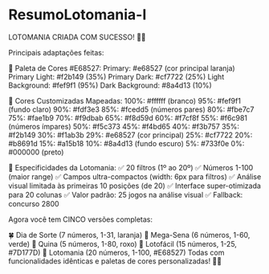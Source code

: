 # ResumoLotomania-I

LOTOMANIA CRIADA COM SUCESSO! 🎰🧡

Principais adaptações feitas:


🎨 Paleta de Cores #E68527:
Primary: #e68527 (cor principal laranja)
Primary Light: #f2b149 (35%)
Primary Dark: #cf7722 (25%)
Light Background: #fef9f1 (95%)
Dark Background: #8a4d13 (10%)

🌈 Cores Customizadas Mapeadas:
100%: #ffffff (branco)
95%: #fef9f1 (fundo claro)
90%: #fdf3e3
85%: #fcedd5 (números pares)
80%: #fbe7c7
75%: #fae1b9
70%: #f9dbab
65%: #f8d59d
60%: #f7cf8f
55%: #f6c981 (números ímpares)
50%: #f5c373
45%: #f4bd65
40%: #f3b757
35%: #f2b149
30%: #f1ab3b
29%: #e68527 (cor principal)
25%: #cf7722
20%: #b8691d
15%: #a15b18
10%: #8a4d13 (fundo escuro)
5%: #733f0e
0%: #000000 (preto)

🎯 Especificidades da Lotomania:
✅ 20 filtros (1º ao 20º)
✅ Números 1-100 (maior range)
✅ Campos ultra-compactos (width: 6px para filtros)
✅ Análise visual limitada às primeiras 10 posições (de 20)
✅ Interface super-otimizada para 20 colunas
✅ Valor padrão: 25 jogos na análise visual
✅ Fallback: concurso 2800

Agora você tem CINCO versões completas:

🍀 Dia de Sorte (7 números, 1-31, laranja)
🎱 Mega-Sena (6 números, 1-60, verde)
🎲 Quina (5 números, 1-80, roxo)
🌸 Lotofácil (15 números, 1-25, #7D177D)
🎰 Lotomania (20 números, 1-100, #E68527)
Todas com funcionalidades idênticas e paletas de cores personalizadas! 🚀🎨
